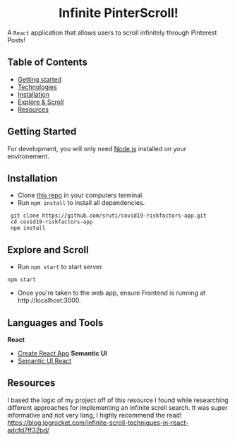 <h1 align="center">Infinite PinterScroll!</h1>

A `React` application that allows users to scroll infinitely through Pinterest Posts!

## Table of Contents
- [Getting started](#getting-started)
- [Technologies](#technologies)
- [Installation](#installation)
- [Explore & Scroll](#explore-and-scroll)
- [Resources](#resources)

## Getting Started
For development, you will only need [Node.js](https://nodejs.org/en/) installed on your environement.


## Installation
- Clone [this repo](https://github.com/rlc900/infinite-pinterest.git) in your computers terminal.
- Run `npm install` to install all dependencies.

```
 git clone https://github.com/sruti/covid19-riskfactors-app.git
 cd covid19-riskfactors-app
 npm install
```

## Explore and Scroll
- Run `npm start` to start server.
 ```
npm start
```
- Once you're taken to the web app, ensure Frontend is running at http://localhost:3000.


## Languages and Tools
**React**
- [Create React App](https://reactjs.org/docs/create-a-new-react-app.html)
**Semantic UI**
- [Semantic UI React](https://react.semantic-ui.com/)

## Resources
I based the logic of my project off of this resource I found while researching different approaches for implementing an infinite scroll search. It was super informative and not very long, I highly recommend the read!
https://blog.logrocket.com/infinite-scroll-techniques-in-react-adcfd7ff32bd/

